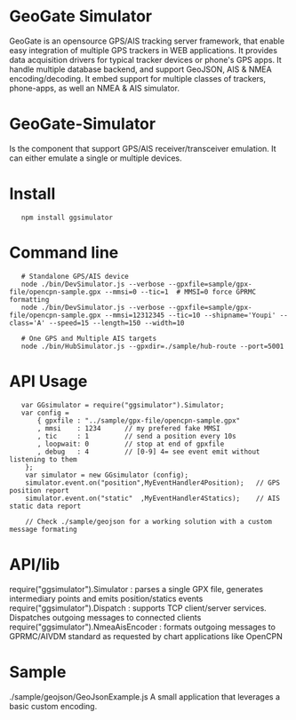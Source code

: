 GeoGate Simulator
=================

GeoGate is an opensource GPS/AIS tracking server framework, that enable easy
integration of multiple GPS trackers in WEB applications. It provides data
acquisition drivers for typical tracker devices or phone's GPS apps.
It handle multiple database backend, and support GeoJSON, AIS & NMEA encoding/decoding.
It embed support for multiple classes of trackers, phone-apps, as well an NMEA & AIS simulator.

GeoGate-Simulator
==================

Is the component that support GPS/AIS receiver/transceiver emulation. It can either
emulate a single or multiple devices.

Install
=======

       npm install ggsimulator

Command line
=============
       # Standalone GPS/AIS device
       node ./bin/DevSimulator.js --verbose --gpxfile=sample/gpx-file/opencpn-sample.gpx --mmsi=0 --tic=1  # MMSI=0 force GPRMC formatting
       node ./bin/DevSimulator.js --verbose --gpxfile=sample/gpx-file/opencpn-sample.gpx --mmsi=12312345 --tic=10 --shipname='Youpi' --class='A' --speed=15 --length=150 --width=10

       # One GPS and Multiple AIS targets
       node ./bin/HubSimulator.js --gpxdir=./sample/hub-route --port=5001

API Usage
============
       var GGsimulator = require("ggsimulator").Simulator;
       var config =
           { gpxfile : "../sample/gpx-file/opencpn-sample.gpx"
           , mmsi    : 1234      // my prefered fake MMSI
           , tic     : 1         // send a position every 10s
           , loopwait: 0         // stop at end of gpxfile
           , debug   : 4         // [0-9] 4= see event emit without listening to them
        };
        var simulator = new GGsimulator (config);
        simulator.event.on("position",MyEventHandler4Position);   // GPS position report
        simulator.event.on("static"  ,MyEventHandler4Statics);    // AIS static data report

        // Check ./sample/geojson for a working solution with a custom message formating


API/lib
========
   require("ggsimulator").Simulator      : parses a single GPX file, generates intermediary points and emits position/statics events
   require("ggsimulator").Dispatch       : supports TCP client/server services. Dispatches outgoing messages to connected clients
   require("ggsimulator").NmeaAisEncoder : formats outgoing messages to GPRMC/AIVDM standard as requested by chart applications like OpenCPN

Sample
======
   ./sample/geojson/GeoJsonExample.js A small application that leverages a basic custom encoding.